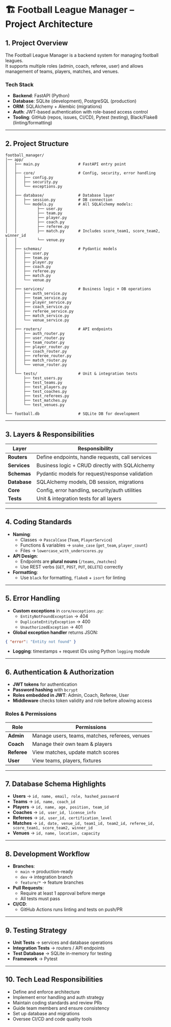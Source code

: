 
# 🏗️ Football League Manager – Project Architecture

## 1. Project Overview
The Football League Manager is a backend system for managing football leagues.  
It supports multiple roles (admin, coach, referee, user) and allows management of teams, players, matches, and venues.

### Tech Stack
- **Backend**: FastAPI (Python)
- **Database**: SQLite (development), PostgreSQL (production)
- **ORM**: SQLAlchemy + Alembic (migrations)
- **Auth**: JWT-based authentication with role-based access control
- **Tooling**: GitHub (repos, issues, CI/CD), Pytest (testing), Black/Flake8 (linting/formatting)

---

## 2. Project Structure
```
football_manager/
│── app/
│   ├── main.py                 # FastAPI entry point
│   │
│   ├── core/                   # Config, security, error handling
│   │   ├── config.py
│   │   ├── security.py
│   │   └── exceptions.py
│   │
│   ├── database/               # Database layer
│   │   ├── session.py          # DB connection
│   │   └── models.py           # All SQLAlchemy models:
│   │         ├── user.py
│   │         ├── team.py
│   │         ├── player.py
│   │         ├── coach.py
│   │         ├── referee.py
│   │         ├── match.py      # Includes score_team1, score_team2, winner_id
│   │         └── venue.py
│   │
│   ├── schemas/                # Pydantic models
│   │   ├── user.py
│   │   ├── team.py
│   │   ├── player.py
│   │   ├── coach.py
│   │   ├── referee.py
│   │   ├── match.py
│   │   └── venue.py
│   │
│   ├── services/               # Business logic + DB operations
│   │   ├── auth_service.py
│   │   ├── team_service.py
│   │   ├── player_service.py
│   │   ├── coach_service.py
│   │   ├── referee_service.py
│   │   ├── match_service.py
│   │   └── venue_service.py
│   │
│   ├── routers/                # API endpoints
│   │   ├── auth_router.py
│   │   ├── user_router.py
│   │   ├── team_router.py
│   │   ├── player_router.py
│   │   ├── coach_router.py
│   │   ├── referee_router.py
│   │   ├── match_router.py
│   │   └── venue_router.py
│   │
│   └── tests/                  # Unit & integration tests
│       ├── test_users.py
│       ├── test_teams.py
│       ├── test_players.py
│       ├── test_coaches.py
│       ├── test_referees.py
│       ├── test_matches.py
│       └── test_venues.py
│
└── football.db                 # SQLite DB for development
```

---

## 3. Layers & Responsibilities
| Layer       | Responsibility |
|------------|----------------|
| **Routers** | Define endpoints, handle requests, call services |
| **Services** | Business logic + CRUD directly with SQLAlchemy |
| **Schemas** | Pydantic models for request/response validation |
| **Database** | SQLAlchemy models, DB session, migrations |
| **Core** | Config, error handling, security/auth utilities |
| **Tests** | Unit & integration tests for all layers |

---

## 4. Coding Standards
- **Naming**:
  - Classes → `PascalCase` (`Team`, `PlayerService`)
  - Functions & variables → `snake_case` (`get_team`, `player_count`)
  - Files → `lowercase_with_underscores.py`
- **API Design**:
  - Endpoints are **plural nouns** (`/teams`, `/matches`)
  - Use REST verbs (`GET`, `POST`, `PUT`, `DELETE`) correctly
- **Formatting**:
  - Use `black` for formatting, `flake8` + `isort` for linting

---

## 5. Error Handling
- **Custom exceptions** in `core/exceptions.py`:
  - `EntityNotFoundException` → 404
  - `DuplicateEntityException` → 400
  - `UnauthorizedException` → 401
- **Global exception handler** returns JSON:
```json
{ "error": "Entity not found" }
```
- **Logging**: timestamps + request IDs using Python `logging` module

---

## 6. Authentication & Authorization
- **JWT tokens** for authentication
- **Password hashing** with `bcrypt`
- **Roles embedded in JWT**: Admin, Coach, Referee, User
- **Middleware** checks token validity and role before allowing access

### Roles & Permissions
| Role      | Permissions |
|-----------|-------------|
| **Admin** | Manage users, teams, matches, referees, venues |
| **Coach** | Manage their own team & players |
| **Referee** | View matches, update match scores |
| **User** | View teams, players, fixtures |

---

## 7. Database Schema Highlights
- **Users** → `id, name, email, role, hashed_password`
- **Teams** → `id, name, coach_id`
- **Players** → `id, name, age, position, team_id`
- **Coaches** → `id, user_id, license_info`
- **Referees** → `id, user_id, certification_level`
- **Matches** → `id, date, venue_id, team1_id, team2_id, referee_id, score_team1, score_team2, winner_id`
- **Venues** → `id, name, location, capacity`

---

## 8. Development Workflow
- **Branches**:
  - `main` → production-ready
  - `dev` → integration branch
  - `feature/*` → feature branches
- **Pull Requests**:
  - Require at least 1 approval before merge
  - All tests must pass
- **CI/CD**:
  - GitHub Actions runs linting and tests on push/PR

---

## 9. Testing Strategy
- **Unit Tests** → services and database operations
- **Integration Tests** → routers / API endpoints
- **Test Database** → SQLite in-memory for testing
- **Framework** → Pytest

---

## 10. Tech Lead Responsibilities
- Define and enforce architecture
- Implement error handling and auth strategy
- Maintain coding standards and review PRs
- Guide team members and ensure consistency
- Set up database and migrations
- Oversee CI/CD and code quality tools
